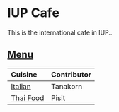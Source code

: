 # IUP Cafe

This is the international cafe in IUP..

## [Menu](menu.md)

| Cuisine                               | Contributor        |
|:--------------------------------------|--------------------|
|[Italian](menu.md#italian-food)                                       |    Tanakorn                |
| [Thai Food](menu.md#thai-food)        | Pisit              |
